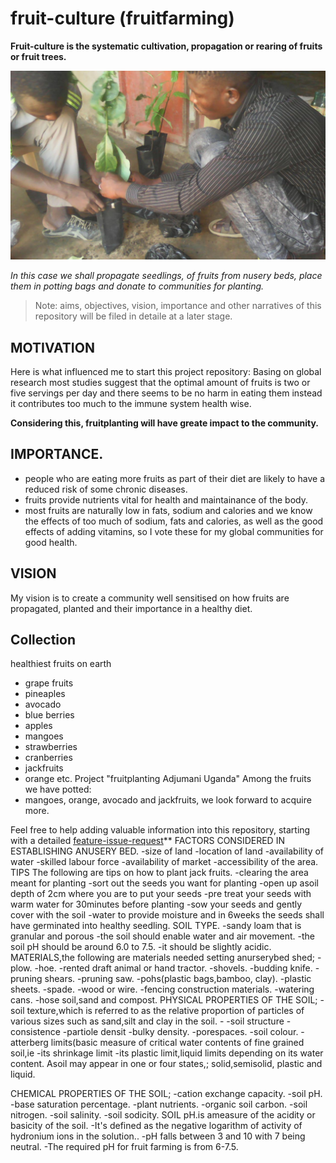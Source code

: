# fruit-culture (fruitfarming)
**Fruit-culture is the systematic cultivation, propagation or rearing of fruits or fruit trees.**

![](/images/fruit-farming-7.jpg)

*In this case we shall propagate seedlings, of fruits from nusery beds, place them in potting bags and donate to communities for planting.*

> Note: aims, objectives, vision, importance and other narratives of this repository will be filed in detaile at a later stage.

## MOTIVATION
Here is what influenced me to start this project repository:
Basing on global research most studies suggest that the optimal amount of fruits is two or five servings per day and there seems to be no harm in eating them instead it contributes too much to the immune system health wise.

**Considering this, fruitplanting will have greate impact to the community.**  


## IMPORTANCE.     
- people who are eating more fruits as part of their diet are likely to have a reduced risk of some chronic diseases.        
- fruits provide nutrients vital for health and maintainance of the body.  
- most fruits are naturally low in fats, sodium and calories and we know the effects of too much of sodium, fats and calories, as well as the good effects of adding vitamins, so I vote these for my global communities for good health.

## VISION
My vision is to create a community well sensitised on how fruits are propagated, planted and their importance in a healthy diet.

## Collection
healthiest fruits on earth
- grape fruits 
- pineaples
- avocado
- blue berries
- apples
- mangoes
- strawberries
- cranberries
- jackfruits
- orange 
etc.
 Project "fruitplanting Adjumani Uganda"
Among the fruits we have potted:
- mangoes, orange, avocado and jackfruits, we look forward to acquire more.

 Feel free to help adding valuable information into this repository, starting with a detailed [feature-issue-request](https://github.com/chardso/fruit-culture-fruit-farming/issues)**
FACTORS CONSIDERED IN ESTABLISHING ANUSERY BED.
 -size of land
 -location of land 
 -availability of water 
 -skilled labour force
 -availability of market
 -accessibility of the area.
  TIPS
The following are tips on how to plant jack fruits.
-clearing the area meant for planting 
-sort out the seeds you want for planting 
-open up asoil depth of 2cm where you are to put your seeds 
-pre treat your seeds with warm water for 30minutes before planting 
-sow your seeds and gently cover with the soil 
-water to provide moisture and in 6weeks the seeds shall have germinated into healthy seedling.
SOIL TYPE.
 -sandy loam that is granular and porous 
 -the soil should enable water and air movement.
 -the soil pH should be around 6.0 to 7.5.
 -it should be slightly acidic.
MATERIALS,the following are materials needed setting anurserybed shed;
 -plow. 
 -hoe.
 -rented draft animal or hand tractor.
 -shovels.
 -budding knife.
 -pruning shears.
 -pruning saw.
 -pohs(plastic bags,bamboo, clay).
 -plastic sheets.
 -spade.
 -wood or wire.
 -fencing construction materials.
 -watering cans.
 -hose soil,sand and compost.
PHYSICAL PROPERTIES OF THE SOIL;
 -soil texture,which is referred to as the relative proportion of particles of various sizes such as sand,silt and clay in the soil.  -
 -soil structure
 -consistence
 -partiole densit
 -bulky density.
 -porespaces.
 -soil colour.
 -atterberg limits(basic measure of critical water contents of fine grained soil,ie  -its shrinkage limit  -its plastic limit,liquid limits depending on its water content.  Asoil may appear in one or four states,; solid,semisolid, plastic and liquid.


CHEMICAL PROPERTIES OF THE SOIL;
 -cation exchange capacity.
 -soil pH. -base saturation percentage.
 -plant nutrients. -organic soil carbon.
 -soil nitrogen. -soil salinity.
 -soil sodicity.
  SOIL pH.is ameasure of the acidity or basicity of the soil. 
  -It's defined as the negative logarithm of activity of hydronium ions in the solution..
  -pH falls between 3 and 10 with 7 being neutral.
  -The required pH for fruit farming is from 6-7.5.
